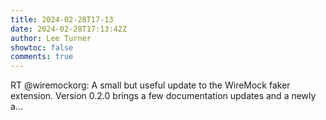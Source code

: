 ```yaml
---
title: 2024-02-28T17-13
date: 2024-02-28T17:13:42Z
author: Lee Turner
showtoc: false
comments: true
---
```


RT @wiremockorg: A small but useful update to the WireMock faker extension.  Version 0.2.0 brings a few documentation updates and a newly a…

